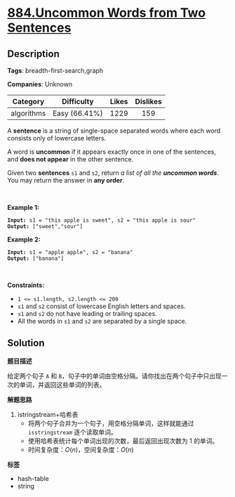 # [884.Uncommon Words from Two Sentences](https://leetcode.com/problems/uncommon-words-from-two-sentences/description/)

## Description

**Tags**: breadth-first-search,graph

**Companies**: Unknown

|  Category  |  Difficulty   | Likes | Dislikes |
| :--------: | :-----------: | :---: | :------: |
| algorithms | Easy (66.41%) | 1229  |   159    |

<p>A <strong>sentence</strong> is a string of single-space separated words where each word consists only of lowercase letters.</p>
<p>A word is <strong>uncommon</strong> if it appears exactly once in one of the sentences, and <strong>does not appear</strong> in the other sentence.</p>
<p>Given two <strong>sentences</strong> <code>s1</code> and <code>s2</code>, return <em>a list of all the <strong>uncommon words</strong></em>. You may return the answer in <strong>any order</strong>.</p>
<p>&nbsp;</p>
<p><strong class="example">Example 1:</strong></p>
<pre><code><strong>Input:</strong> s1 = "this apple is sweet", s2 = "this apple is sour"
<strong>Output:</strong> ["sweet","sour"]</code></pre><p><strong class="example">Example 2:</strong></p>
<pre><code><strong>Input:</strong> s1 = "apple apple", s2 = "banana"
<strong>Output:</strong> ["banana"]</code></pre>
<p>&nbsp;</p>
<p><strong>Constraints:</strong></p>
<ul>
  <li><code>1 &lt;= s1.length, s2.length &lt;= 200</code></li>
  <li><code>s1</code> and <code>s2</code> consist of lowercase English letters and spaces.</li>
  <li><code>s1</code> and <code>s2</code> do not have leading or trailing spaces.</li>
  <li>All the words in <code>s1</code> and <code>s2</code> are separated by a single space.</li>
</ul>

## Solution

**题目描述**

给定两个句子 `A` 和 `B`，句子中的单词由空格分隔。请你找出在两个句子中只出现一次的单词，并返回这些单词的列表。

**解题思路**

1. istringstream+哈希表
   - 将两个句子合并为一个句子，用空格分隔单词，这样就能通过 `isstringstream` 逐个读取单词。
   - 使用哈希表统计每个单词出现的次数，最后返回出现次数为 1 的单词。
   - 时间复杂度：$O(n)$，空间复杂度：$O(n)$

**标签**

- hash-table
- string
